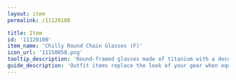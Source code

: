 ```yaml
---
layout: item
permalink: /11120100

title: Item
id: '11120100'
item_name: 'Chilly Round Chain Glasses (F)'
icon_url: '11150058.png'
tooltip_description: 'Round-framed glasses made of titanium with a decorative chain.'
guide_description: 'Outfit items replace the look of your gear when equipped.'
---
```

